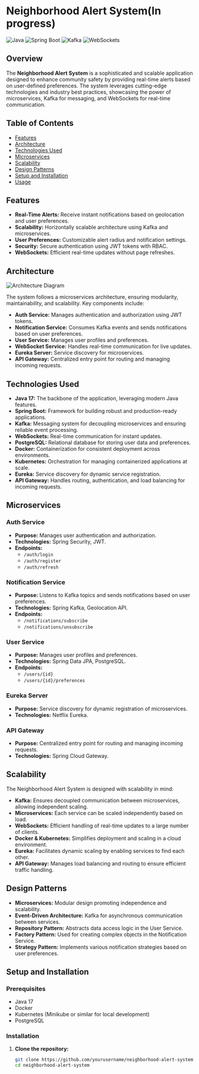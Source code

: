 # Neighborhood Alert System(In progress)

![Java](https://img.shields.io/badge/Java-ED8B00?style=for-the-badge&logo=java&logoColor=white)
![Spring Boot](https://img.shields.io/badge/Spring%20Boot-6DB33F?style=for-the-badge&logo=spring-boot&logoColor=white)
![Kafka](https://img.shields.io/badge/Kafka-231F20?style=for-the-badge&logo=apache-kafka&logoColor=white)
![WebSockets](https://img.shields.io/badge/WebSockets-35495E?style=for-the-badge&logo=websocket&logoColor=white)

## Overview

The **Neighborhood Alert System** is a sophisticated and scalable application designed to enhance community safety by providing real-time alerts based on user-defined preferences. The system leverages cutting-edge technologies and industry best practices, showcasing the power of microservices, Kafka for messaging, and WebSockets for real-time communication.

## Table of Contents

- [Features](#features)
- [Architecture](#architecture)
- [Technologies Used](#technologies-used)
- [Microservices](#microservices)
- [Scalability](#scalability)
- [Design Patterns](#design-patterns)
- [Setup and Installation](#setup-and-installation)
- [Usage](#usage)

## Features

- **Real-Time Alerts:** Receive instant notifications based on geolocation and user preferences.
- **Scalability:** Horizontally scalable architecture using Kafka and microservices.
- **User Preferences:** Customizable alert radius and notification settings.
- **Security:** Secure authentication using JWT tokens with RBAC.
- **WebSockets:** Efficient real-time updates without page refreshes.

## Architecture

![Architecture Diagram](path_to_architecture_diagram.png)

The system follows a microservices architecture, ensuring modularity, maintainability, and scalability. Key components include:

- **Auth Service:** Manages authentication and authorization using JWT tokens.
- **Notification Service:** Consumes Kafka events and sends notifications based on user preferences.
- **User Service:** Manages user profiles and preferences.
- **WebSocket Service:** Handles real-time communication for live updates.
- **Eureka Server:** Service discovery for microservices.
- **API Gateway:** Centralized entry point for routing and managing incoming requests.

## Technologies Used

- **Java 17:** The backbone of the application, leveraging modern Java features.
- **Spring Boot:** Framework for building robust and production-ready applications.
- **Kafka:** Messaging system for decoupling microservices and ensuring reliable event processing.
- **WebSockets:** Real-time communication for instant updates.
- **PostgreSQL:** Relational database for storing user data and preferences.
- **Docker:** Containerization for consistent deployment across environments.
- **Kubernetes:** Orchestration for managing containerized applications at scale.
- **Eureka:** Service discovery for dynamic service registration.
- **API Gateway:** Handles routing, authentication, and load balancing for incoming requests.

## Microservices

### Auth Service

- **Purpose:** Manages user authentication and authorization.
- **Technologies:** Spring Security, JWT.
- **Endpoints:**
  - `/auth/login`
  - `/auth/register`
  - `/auth/refresh`

### Notification Service

- **Purpose:** Listens to Kafka topics and sends notifications based on user preferences.
- **Technologies:** Spring Kafka, Geolocation API.
- **Endpoints:**
  - `/notifications/subscribe`
  - `/notifications/unsubscribe`


### User Service

- **Purpose:** Manages user profiles and preferences.
- **Technologies:** Spring Data JPA, PostgreSQL.
- **Endpoints:**
  - `/users/{id}`
  - `/users/{id}/preferences`

### Eureka Server

- **Purpose:** Service discovery for dynamic registration of microservices.
- **Technologies:** Netflix Eureka.

### API Gateway

- **Purpose:** Centralized entry point for routing and managing incoming requests.
- **Technologies:** Spring Cloud Gateway.

## Scalability

The Neighborhood Alert System is designed with scalability in mind:

- **Kafka:** Ensures decoupled communication between microservices, allowing independent scaling.
- **Microservices:** Each service can be scaled independently based on load.
- **WebSockets:** Efficient handling of real-time updates to a large number of clients.
- **Docker & Kubernetes:** Simplifies deployment and scaling in a cloud environment.
- **Eureka:** Facilitates dynamic scaling by enabling services to find each other.
- **API Gateway:** Manages load balancing and routing to ensure efficient traffic handling.

## Design Patterns

- **Microservices:** Modular design promoting independence and scalability.
- **Event-Driven Architecture:** Kafka for asynchronous communication between services.
- **Repository Pattern:** Abstracts data access logic in the User Service.
- **Factory Pattern:** Used for creating complex objects in the Notification Service.
- **Strategy Pattern:** Implements various notification strategies based on user preferences.

## Setup and Installation

### Prerequisites

- Java 17
- Docker
- Kubernetes (Minikube or similar for local development)
- PostgreSQL

### Installation

1. **Clone the repository:**
   ```bash
   git clone https://github.com/yourusername/neighborhood-alert-system.git
   cd neighborhood-alert-system
